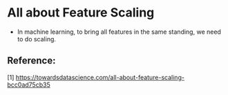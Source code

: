 # All about Feature Scaling 

+ In machine learning, to bring all features in the same standing, we need to do scaling.

## Reference:
[1] https://towardsdatascience.com/all-about-feature-scaling-bcc0ad75cb35